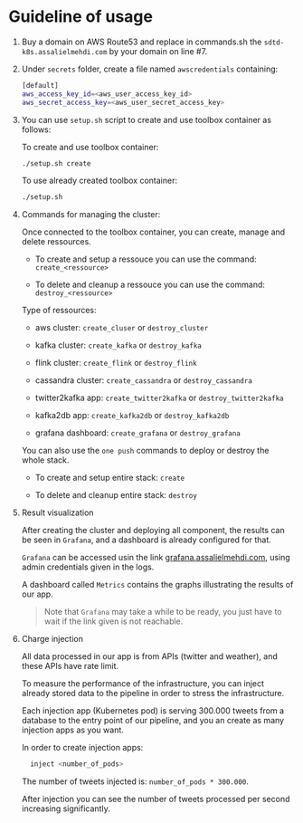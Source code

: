 # Guideline of usage

1. Buy a domain on AWS Route53 and replace in commands.sh the `sdtd-k8s.assalielmehdi.com` by your domain on line #7.

2. Under `secrets` folder, create a file named `awscredentials` containing:

   ```bash
   [default]
   aws_access_key_id=<aws_user_access_key_id>
   aws_secret_access_key=<aws_user_secret_access_key>
   ```

3. You can use `setup.sh` script to create and use toolbox container as follows:

   To create and use toolbox container:

   ```bash
   ./setup.sh create
   ```

   To use already created toolbox container:

   ```bash
   ./setup.sh
   ```

4. Commands for managing the cluster:

   Once connected to the toolbox container, you can create, manage and delete ressources.

   - To create and setup a ressouce you can use the command: `create_<ressource>`

   - To delete and cleanup a ressouce you can use the command: `destroy_<ressource>`

   Type of ressources:

   - aws cluster: `create_cluser` or `destroy_cluster`

   - kafka cluster: `create_kafka` or `destroy_kafka`

   - flink cluster: `create_flink` or `destroy_flink`

   - cassandra cluster: `create_cassandra` or `destroy_cassandra`

   - twitter2kafka app: `create_twitter2kafka` or `destroy_twitter2kafka`

   - kafka2db app: `create_kafka2db` or `destroy_kafka2db`

   - grafana dashboard: `create_grafana` or `destroy_grafana`

   You can also use the `one push` commands to deploy or destroy the whole stack.

   - To create and setup entire stack: `create`

   - To delete and cleanup entire stack: `destroy`

5. Result visualization

    After creating the cluster and deploying all component, the results can be seen in `Grafana`, and a dashboard is already configured for that.

    `Grafana` can be accessed usin the link [grafana.assalielmehdi.com](grafana.assalielmehdi.com), using admin credentials given in the logs.

    A dashboard called `Metrics` contains the graphs illustrating the results of our app.

    > Note that `Grafana` may take a while to be ready, you just have to wait if the link given is not reachable.

6. Charge injection

    All data processed in our app is from APIs (twitter and weather), and these APIs have rate limit.

    To measure the performance of the infrastructure, you can inject already stored data to the pipeline in order to stress the infrastructure.

    Each injection app (Kubernetes pod) is serving 300.000 tweets from a database to the entry point of our pipeline, and you an create as many injection apps as you want.

    In order to create injection apps:

    ```bash
      inject <number_of_pods>
    ```

    The number of tweets injected is: `number_of_pods * 300.000`.

    After injection you can see the number of tweets processed per second increasing significantly.